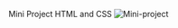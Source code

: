 Mini Project
HTML and CSS
![Mini-project](https://github.com/JosuK22/Cuvette/assets/91250099/654d48ed-9251-41ec-8fc1-e9bbb74d7a3c)
